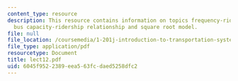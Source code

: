 ```yaml
---
content_type: resource
description: This resource contains information on topics frequency-ridership relationship,
  bus capacity-ridership relationship and square root model.
file: null
file_location: /coursemedia/1-201j-introduction-to-transportation-systems-fall-2006/6045f9522389eea563fcdaed5258dfc2_lect12.pdf
file_type: application/pdf
resourcetype: Document
title: lect12.pdf
uid: 6045f952-2389-eea5-63fc-daed5258dfc2
---
```

